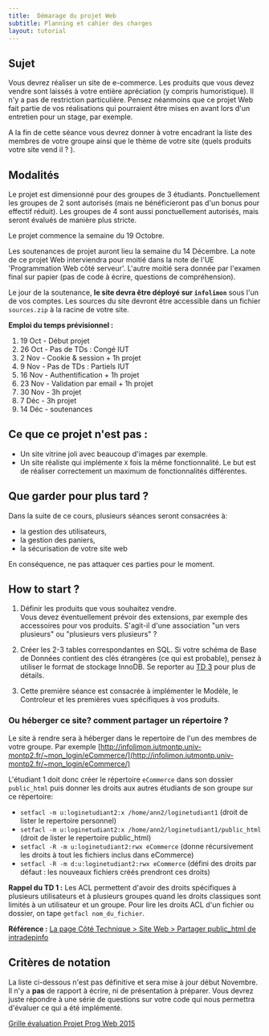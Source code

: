 ```yaml
---
title:  Démarage du projet Web
subtitle: Planning et cahier des charges 
layout: tutorial
---
```


<!-- Dire modalités évaluation sans dossier ni présentation, déposer le site sur infolimon -->

## Sujet

Vous devrez réaliser un site de e-commerce. Les produits que vous devez vendre
sont laissés à votre entière apréciation (y compris humoristique). Il n'y a pas
de restriction particulière.  Pensez néanmoins que ce projet Web fait partie de
vos réalisations qui pourraient être mises en avant lors d'un entretien pour un
stage, par exemple.

A la fin de cette séance vous devrez donner à votre encadrant la liste des
membres de votre groupe ainsi que le thème de votre site (quels produits votre
site vend il ? ).

## Modalités

Le projet est dimensionné pour des groupes de 3 étudiants.  Ponctuellement les
groupes de 2 sont autorisés (mais ne bénéficieront pas d'un bonus pour effectif
réduit).  Les groupes de 4 sont aussi ponctuellement autorisés, mais seront
évalués de manière plus stricte.

Le projet commence la semaine du 19 Octobre.

Les soutenances de projet auront lieu la semaine du 14 Décembre.  La note de ce
projet Web interviendra pour moitié dans la note de l'UE 'Programmation Web côté
serveur'. L'autre moitié sera donnée par l'examen final sur papier (pas de code
à écrire, questions de compréhension).

Le jour de la soutenance, **le site devra être déployé sur `infolimon`** sous
l'un de vos comptes. Les sources du site devront être accessible dans un fichier
`sources.zip` à la racine de votre site.

**Emploi du temps prévisionnel :**

1. 19 Oct - Début projet
1. 26 Oct - Pas de TDs : Congé IUT
1. 2  Nov - Cookie & session + 1h projet
1. 9  Nov - Pas de TDs : Partiels IUT
1. 16 Nov - Authentification + 1h projet
1. 23 Nov - Validation par email + 1h projet
1. 30 Nov - 3h projet
1. 7  Déc - 3h projet
1. 14 Déc - soutenances


## Ce que ce projet n'est pas :

* Un site vitrine joli avec beaucoup d'images par exemple. 
* Un site réaliste qui implémente `X` fois la même fonctionnalité.  Le but est
de réaliser correctement un maximum de fonctionnalités différentes.

## Que garder pour plus tard ?

Dans la suite de ce cours, plusieurs séances seront consacrées à: 

* la gestion des utilisateurs,
* la gestion des paniers, 
* la sécurisation de votre site web

En conséquence, ne pas attaquer ces parties pour le moment. 

## How to start ?

1. Définir les produits que vous souhaitez vendre.  
Vous devez éventuellement prévoir des extensions, par exemple des accessoires
pour vos produits.  S'agit-il d'une association "un vers plusieurs" ou
"plusieurs vers plusieurs" ?

2. Créer les 2-3 tables correspondantes en SQL. Si votre schéma de Base de
Données contient des clés étrangères (ce qui est probable), pensez à utiliser le
format de stockage InnoDB. Se reporter au
[TD 3](http://romainlebreton.github.io/ProgWeb-CoteServeur/tutorials/tutorial3.html)
pour plus de détails.

3. Cette première séance est consacrée à implémenter le Modèle, le Controleur et
   les premières vues spécifiques à vos produits.

### Ou héberger ce site? comment partager un répertoire ?

Le site à rendre sera à héberger dans le repertoire de l'un des membres de votre groupe. 
Par exemple [http://infolimon.iutmontp.univ-montp2.fr/~mon_login/eCommerce/](http://infolimon.iutmontp.univ-montp2.fr/~mon_login/eCommerce/)

L'étudiant 1 doit donc créer le répertoire `eCommerce` dans son dossier `public_html`
puis donner les droits aux autres étudiants de son groupe sur ce répertoire:

* `setfacl -m u:loginetudiant2:x /home/ann2/loginetudiant1` (droit de
     lister le repertoire personnel)
* `setfacl -m u:loginetudiant2:x /home/ann2/loginetudiant1/public_html` (droit de
     lister le repertoire public_html)
* `setfacl -R -m u:loginetudiant2:rwx eCommerce` (donne récursivement les droits
à tout les fichiers inclus dans eCommerce)
* `setfacl -R -m d:u:loginetudiant2:rwx eCommerce` (défini des droits par
défaut : les nouveaux fichiers créés prendront ces droits)

**Rappel du TD 1 :** Les ACL permettent d'avoir des droits spécifiques à
   plusieurs utilisateurs et à plusieurs groupes quand les droits classiques
   sont limités à un utilisateur et un groupe. Pour lire les droits ACL d'un
   fichier ou dossier, on tape `getfacl nom_du_fichier`.

**Référence :**
  [La page Côté Technique > Site Web > Partager public_html de intradepinfo](https://iutdepinfo.iutmontp.univ-montp2.fr/index.php/cote-technique/site-web/partager-publichtml)

## Critères de notation

La liste ci-dessous n'est pas définitive et sera mise à jour début Novembre. Il
n'y a **pas** de rapport à écrire, ni de présentation à préparer. Vous devrez
juste répondre à une série de questions sur votre code qui nous permettra
d'évaluer ce qui a été implémenté.

[Grille évaluation Projet Prog Web 2015](https://docs.google.com/spreadsheets/d/1CSC5-27rFoJRAlEbQCamBMf3vY6FASgEtcxIKipgwxk/edit#gid=0)

<!--
### Front-Office 

**Rappel:** le projet portant sur la programmation côté serveur, la partie de la note correspondante au design HTML/CSS est faible. 

1. HTML / CSS valides et séparés
3. Problème d’encodage: problème avec les accents dans les textes fixes ou issues de la BD.
4. W3C (plus de 10 erreurs  / 1-2 erreurs / aucune erreur)
5. Factorisation code (aucune / include header+footer / include content)

Pourquoi les items suivants ?
3. utilisation de `<div>` pour la mise en page
2. CSS responsive


### Gestion des formulaires Formulaire (de contacts ou autre)

2. Vérification des données en HTML5 ou Javascript
3. Vérification des données en PHP
4. Re-Remplissage du formulaire en cas d'erreur de saisie.


### Gestion des  utilisateurs

1. mail confirmation pour l'inscription

2. différents niveaux: admin/users

### Gestion du panier 
1. Cookie 

### Back-office

1. Utilisation des sessions: 
2. Message bienvenue
3. Sécurisation de quelques pages (manuellement)
4. Sécurisation de toutes les pages (automatisé via le controleur)

### CRUD

Produits:
Ajout / Suppression  / Modification

Relations annexes nécesitant une jointure (genre accesoires):
Ajout / Suppression  / Modification

### MVC 

1. Vues liste / liste paginée / détail 

2. Critères visant à évaluer la qualité de votre MVC: (to be completed)

Aucun code HTML hors des vues

Aucun SQL hors du modèle 

### Qualité de la démonstration 

-->
